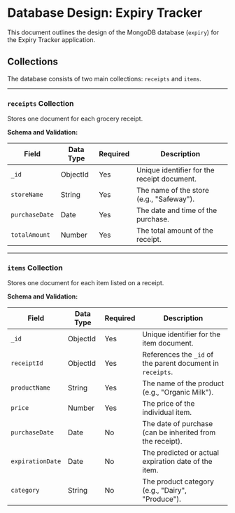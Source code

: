 # Database Design: Expiry Tracker

This document outlines the design of the MongoDB database (`expiry`) for the Expiry Tracker application.

## Collections

The database consists of two main collections: `receipts` and `items`.

---

### `receipts` Collection

Stores one document for each grocery receipt.

**Schema and Validation:**

| Field         | Data Type | Required | Description                               |
|---------------|-----------|----------|-------------------------------------------|
| `_id`         | ObjectId  | Yes      | Unique identifier for the receipt document. |
| `storeName`   | String    | Yes      | The name of the store (e.g., "Safeway").  |
| `purchaseDate`| Date      | Yes      | The date and time of the purchase.        |
| `totalAmount` | Number    | Yes      | The total amount of the receipt.          |

---

### `items` Collection

Stores one document for each item listed on a receipt.

**Schema and Validation:**

| Field            | Data Type | Required | Description                                                  |
|------------------|-----------|----------|--------------------------------------------------------------|
| `_id`            | ObjectId  | Yes      | Unique identifier for the item document.                     |
| `receiptId`      | ObjectId  | Yes      | References the `_id` of the parent document in `receipts`.   |
| `productName`    | String    | Yes      | The name of the product (e.g., "Organic Milk").              |
| `price`          | Number    | Yes      | The price of the individual item.                            |
| `purchaseDate`   | Date      | No       | The date of purchase (can be inherited from the receipt).    |
| `expirationDate` | Date      | No       | The predicted or actual expiration date of the item.         |
| `category`       | String    | No       | The product category (e.g., "Dairy", "Produce").             |
